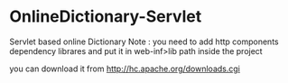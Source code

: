 OnlineDictionary-Servlet
========================

Servlet based online Dictionary
Note : you need to add http components dependency librares  and put it in web-inf>lib path inside the project

you can download it from http://hc.apache.org/downloads.cgi
